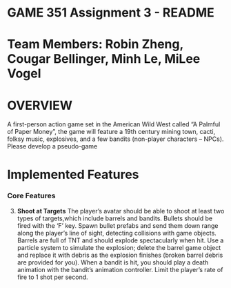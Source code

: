 # GAME 351 Assignment 3 - README
# Team Members: Robin Zheng, Cougar Bellinger, Minh Le, MiLee Vogel
# OVERVIEW
A first-person action game set in the American Wild West called “A Palmful of Paper Money”, the game will feature a 19th century mining town, cacti, folksy music, explosives, 
and a few bandits (non-player characters – NPCs). Please develop a pseudo-game 
# Implemented Features
### Core Features
3. **Shoot at Targets**
   The player’s avatar should be able to shoot at least two types of targets,which include barrels and bandits. Bullets should be fired with the ‘F’ key. Spawn bullet
   prefabs and send them down range along the player’s line of sight, detecting collisions with game objects. Barrels are full of TNT and should explode spectacularly when hit. Use a particle
   system to simulate the explosion; delete the barrel game object and replace it with debris as the explosion finishes (broken barrel debris are provided for you). When a bandit is hit, you
   should play a death animation with the bandit’s animation controller. Limit the player’s rate of fire to 1 shot per second. 
